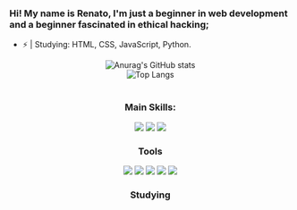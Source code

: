 ### Hi! My name is Renato, I'm just a beginner in web development and a beginner fascinated in ethical hacking;

- ⚡️ | Studying: HTML, CSS, JavaScript, Python.

<div align="center">
  <img src="https://github-readme-stats.vercel.app/api?username=renatinnsx&show_icons=true&theme=dark&icon_color=7C00FF&border_color=202020" alt="Anurag's GitHub stats" />
</div>

<div align="center">
  <img src="https://github-readme-stats.vercel.app/api/top-langs/?username=renatinnsx&layout=compact&theme=dark&icon_color=7C00FF&border_color=202020" alt="Top Langs" />
</div>

<div style="display: inline_block" align="center"><br>
    <h3>Main Skills:</h3>
    <img src="https://img.shields.io/badge/HTML5-000000?style=for-the-badge&logo=html5&logoColor=E34F26"/>
    <img src="https://img.shields.io/badge/CSS3-000000?style=for-the-badge&logo=css3&logoColor=1572B6"/>
    <img src="https://img.shields.io/badge/Python-000000?style=for-the-badge&logo=python&logoColor=blue"/>
</div>

<div align="center">
    <h3>Tools</h3>
    <img src="https://img.shields.io/badge/Visual_Studio_Code-000000?style=for-the-badge&logo=visual%20studio%20code&logoColor=white">
    <img src="https://img.shields.io/badge/GitHub-000000?style=for-the-badge&logo=github&logoColor=white"/>
    <img src="https://img.shields.io/badge/Notion-000000?style=for-the-badge&logo=notion&logoColor=white"/>
    <img src="https://img.shields.io/badge/Windows-000000?style=for-the-badge&logo=windows&logoColor=white"/>
    <img src="https://img.shields.io/badge/Kali_Linux-000000?style=for-the-badge&logo=kali-linux&logoColor=white"/>
</div>

<div align="center">
    <h3>Studying</h3>
</div>

